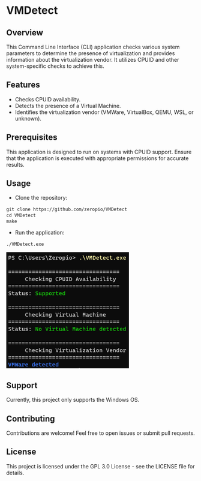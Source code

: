 # VMDetect

## Overview
This Command Line Interface (CLI) application checks various system parameters to determine the presence of virtualization and provides information about the virtualization vendor. It utilizes CPUID and other system-specific checks to achieve this.

## Features
- Checks CPUID availability.
- Detects the presence of a Virtual Machine.
- Identifies the virtualization vendor (VMWare, VirtualBox, QEMU, WSL, or unknown).

## Prerequisites
This application is designed to run on systems with CPUID support. Ensure that the application is executed with appropriate permissions for accurate results.

## Usage
- Clone the repository:
```
git clone https://github.com/zeropio/VMDetect
cd VMDetect
make
```

- Run the application:
```
./VMDetect.exe
```

![](screenshots/ss1.png)

## Support
Currently, this project only supports the Windows OS.

## Contributing
Contributions are welcome! Feel free to open issues or submit pull requests.

## License
This project is licensed under the GPL 3.0 License - see the LICENSE file for details.